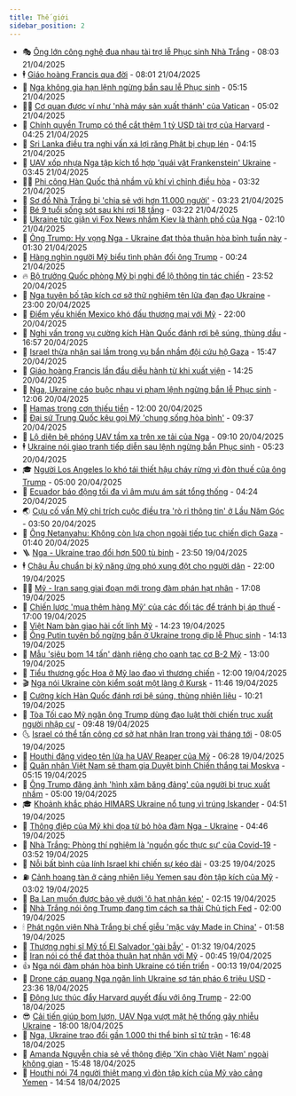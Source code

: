 ```yaml
---
title: Thế giới
sidebar_position: 2
---
```


<!-- vnexpress-the-gioi:START -->
- 🎭 [Ông lớn công nghệ đua nhau tài trợ lễ Phục sinh Nhà Trắng](https://vnexpress.net/ong-lon-cong-nghe-dua-nhau-tai-tro-le-phuc-sinh-nha-trang-4876687.html) - 08:03 21/04/2025
- 🕴 [Giáo hoàng Francis qua đời](https://vnexpress.net/giao-hoang-francis-qua-doi-4876806.html) - 08:01 21/04/2025
- 🤭 [Nga không gia hạn lệnh ngừng bắn sau lễ Phục sinh](https://vnexpress.net/nga-khong-gia-han-lenh-ngung-ban-sau-le-phuc-sinh-4876673.html) - 05:15 21/04/2025
- 🧑‍💻 [Cơ quan được ví như &#39;nhà máy sản xuất thánh&#39; của Vatican](https://vnexpress.net/co-quan-duoc-vi-nhu-nha-may-san-xuat-thanh-cua-vatican-4874861.html) - 05:02 21/04/2025
- 🦏 [Chính quyền Trump có thể cắt thêm 1 tỷ USD tài trợ của Harvard](https://vnexpress.net/chinh-quyen-trump-co-the-cat-them-1-ty-usd-tai-tro-cua-harvard-4876593.html) - 04:25 21/04/2025
- 🦒 [Sri Lanka điều tra nghi vấn xá lợi răng Phật bị chụp lén](https://vnexpress.net/sri-lanka-dieu-tra-nghi-van-xa-loi-rang-phat-bi-chup-len-4876610.html) - 04:15 21/04/2025
- 🌈 [UAV xốp nhựa Nga tập kích tổ hợp &#39;quái vật Frankenstein&#39; Ukraine](https://vnexpress.net/uav-xop-nhua-nga-tap-kich-to-hop-quai-vat-frankenstein-ukraine-4876511.html) - 03:45 21/04/2025
- 🧑‍🏫 [Phi công Hàn Quốc thả nhầm vũ khí vì chỉnh điều hòa](https://vnexpress.net/phi-cong-han-quoc-tha-nham-vu-khi-vi-chinh-dieu-hoa-4876599.html) - 03:32 21/04/2025
- 🐲 [Sơ đồ Nhà Trắng bị &#39;chia sẻ với hơn 11.000 người&#39;](https://vnexpress.net/so-do-nha-trang-bi-chia-se-voi-hon-11-000-nguoi-4876524.html) - 03:23 21/04/2025
- 🦒 [Bé 9 tuổi sống sót sau khi rơi 18 tầng](https://vnexpress.net/be-9-tuoi-song-sot-sau-khi-roi-18-tang-4876567.html) - 03:22 21/04/2025
- 🐻 [Ukraine tức giận vì Fox News nhầm Kiev là thành phố của Nga](https://vnexpress.net/ukraine-tuc-gian-vi-fox-news-nham-kiev-la-thanh-pho-cua-nga-4876553.html) - 02:10 21/04/2025
- 🚀 [Ông Trump: Hy vọng Nga - Ukraine đạt thỏa thuận hòa bình tuần này](https://vnexpress.net/ong-trump-hy-vong-nga-ukraine-dat-thoa-thuan-hoa-binh-tuan-nay-4876529.html) - 01:30 21/04/2025
- 🥰 [Hàng nghìn người Mỹ biểu tình phản đối ông Trump](https://vnexpress.net/hang-nghin-nguoi-my-bieu-tinh-phan-doi-ong-trump-4876523.html) - 00:24 21/04/2025
- 🔥 [Bộ trưởng Quốc phòng Mỹ bị nghi để lộ thông tin tác chiến](https://vnexpress.net/bo-truong-quoc-phong-my-bi-nghi-de-lo-thong-tin-tac-chien-4876519.html) - 23:52 20/04/2025
- 🥳 [Nga tuyên bố tập kích cơ sở thử nghiệm tên lửa đạn đạo Ukraine](https://vnexpress.net/nga-tuyen-bo-tap-kich-co-so-thu-nghiem-ten-lua-dan-dao-ukraine-4876506.html) - 23:00 20/04/2025
- 💼 [Điểm yếu khiến Mexico khó đấu thương mại với Mỹ](https://vnexpress.net/diem-yeu-khien-mexico-kho-dau-thuong-mai-voi-my-4875038.html) - 22:00 20/04/2025
- 🤡 [Nghi vấn trong vụ cường kích Hàn Quốc đánh rơi bệ súng, thùng dầu](https://vnexpress.net/nghi-van-trong-vu-cuong-kich-han-quoc-danh-roi-be-sung-thung-dau-4876484.html) - 16:57 20/04/2025
- 🌁 [Israel thừa nhận sai lầm trong vụ bắn nhầm đội cứu hộ Gaza](https://vnexpress.net/israel-thua-nhan-sai-lam-trong-vu-ban-nham-doi-cuu-ho-gaza-4876475.html) - 15:47 20/04/2025
- 🤩 [Giáo hoàng Francis lần đầu diễu hành từ khi xuất viện](https://vnexpress.net/giao-hoang-francis-lan-dau-dieu-hanh-tu-khi-xuat-vien-4876468.html) - 14:25 20/04/2025
- 🎉 [Nga, Ukraine cáo buộc nhau vi phạm lệnh ngừng bắn lễ Phục sinh](https://vnexpress.net/nga-ukraine-cao-buoc-nhau-vi-pham-lenh-ngung-ban-le-phuc-sinh-4876450.html) - 12:06 20/04/2025
- 🎉 [Hamas trong cơn thiếu tiền](https://vnexpress.net/hamas-trong-con-thieu-tien-4875297.html) - 12:00 20/04/2025
- 🌁 [Đại sứ Trung Quốc kêu gọi Mỹ &#39;chung sống hòa bình&#39;](https://vnexpress.net/dai-su-trung-quoc-keu-goi-my-chung-song-hoa-binh-4876430.html) - 09:37 20/04/2025
- 🌊 [Lộ diện bệ phóng UAV tầm xa trên xe tải của Nga](https://vnexpress.net/lo-dien-be-phong-uav-tam-xa-tren-xe-tai-cua-nga-4876420.html) - 09:10 20/04/2025
- 🕴 [Ukraine nói giao tranh tiếp diễn sau lệnh ngừng bắn Phục sinh](https://vnexpress.net/ukraine-noi-giao-tranh-tiep-dien-sau-lenh-ngung-ban-phuc-sinh-4876361.html) - 05:23 20/04/2025
- 🎓 [Người Los Angeles lo khó tái thiết hậu cháy rừng vì đòn thuế của ông Trump](https://vnexpress.net/nguoi-los-angeles-lo-kho-tai-thiet-hau-chay-rung-vi-don-thue-cua-ong-trump-4873929.html) - 05:00 20/04/2025
- 🦩 [Ecuador báo động tối đa vì âm mưu ám sát tổng thống](https://vnexpress.net/ecuador-bao-dong-toi-da-vi-am-muu-am-sat-tong-thong-4876345.html) - 04:24 20/04/2025
- 🌏 [Cựu cố vấn Mỹ chỉ trích cuộc điều tra &#39;rò rỉ thông tin&#39; ở Lầu Năm Góc](https://vnexpress.net/cuu-co-van-my-chi-trich-cuoc-dieu-tra-ro-ri-thong-tin-o-lau-nam-goc-4876324.html) - 03:50 20/04/2025
- 🌋 [Ông Netanyahu: Không còn lựa chọn ngoài tiếp tục chiến dịch Gaza](https://vnexpress.net/ong-netanyahu-khong-con-lua-chon-ngoai-tiep-tuc-chien-dich-gaza-4876282.html) - 01:40 20/04/2025
- 🪜 [Nga - Ukraine trao đổi hơn 500 tù binh](https://vnexpress.net/nga-ukraine-trao-doi-hon-500-tu-binh-4876276.html) - 23:50 19/04/2025
- 🕴 [Châu Âu chuẩn bị kỹ năng ứng phó xung đột cho người dân](https://vnexpress.net/chau-au-chuan-bi-ky-nang-ung-pho-xung-dot-cho-nguoi-dan-4873637.html) - 22:00 19/04/2025
- 🧑‍🏫 [Mỹ - Iran sang giai đoạn mới trong đàm phán hạt nhân](https://vnexpress.net/my-iran-sang-giai-doan-moi-trong-dam-phan-hat-nhan-4876247.html) - 17:08 19/04/2025
- 🌮 [Chiến lược &#39;mua thêm hàng Mỹ&#39; của các đối tác để tránh bị áp thuế](https://vnexpress.net/chien-luoc-mua-them-hang-my-cua-cac-doi-tac-de-tranh-bi-ap-thue-4875971.html) - 17:00 19/04/2025
- 🚦 [Việt Nam bàn giao hài cốt lính Mỹ](https://vnexpress.net/viet-nam-ban-giao-hai-cot-linh-my-4876221.html) - 14:23 19/04/2025
- 💫 [Ông Putin tuyên bố ngừng bắn ở Ukraine trong dịp lễ Phục sinh](https://vnexpress.net/ong-putin-tuyen-bo-ngung-ban-o-ukraine-trong-dip-le-phuc-sinh-4876224.html) - 14:13 19/04/2025
- 🤡 [Mẫu &#39;siêu bom 14 tấn&#39; dành riêng cho oanh tạc cơ B-2 Mỹ](https://vnexpress.net/mau-sieu-bom-14-tan-danh-rieng-cho-oanh-tac-co-b-2-my-4875143.html) - 13:00 19/04/2025
- 🦣 [Tiểu thương gốc Hoa ở Mỹ lao đao vì thương chiến](https://vnexpress.net/tieu-thuong-goc-hoa-o-my-lao-dao-vi-thuong-chien-4876005.html) - 12:00 19/04/2025
- 🎬 [Nga nói Ukraine còn kiểm soát một làng ở Kursk](https://vnexpress.net/nga-noi-ukraine-con-kiem-soat-mot-lang-o-kursk-4876184.html) - 11:46 19/04/2025
- 🎉 [Cường kích Hàn Quốc đánh rơi bệ súng, thùng nhiên liệu](https://vnexpress.net/cuong-kich-han-quoc-danh-roi-be-sung-thung-nhien-lieu-4876168.html) - 10:21 19/04/2025
- 🎡 [Tòa Tối cao Mỹ ngăn ông Trump dùng đạo luật thời chiến trục xuất người nhập cư](https://vnexpress.net/toa-toi-cao-my-ngan-ong-trump-dung-dao-luat-thoi-chien-truc-xuat-nguoi-nhap-cu-4876146.html) - 09:48 19/04/2025
- 🌜 [Israel có thể tấn công cơ sở hạt nhân Iran trong vài tháng tới](https://vnexpress.net/israel-co-the-tan-cong-co-so-hat-nhan-iran-trong-vai-thang-toi-4876117.html) - 08:05 19/04/2025
- 🎡 [Houthi đăng video tên lửa hạ UAV Reaper của Mỹ](https://vnexpress.net/houthi-dang-video-ten-lua-ha-uav-reaper-cua-my-4876041.html) - 06:28 19/04/2025
- 🤗 [Quân nhân Việt Nam sẽ tham gia Duyệt binh Chiến thắng tại Moskva](https://vnexpress.net/quan-nhan-viet-nam-se-tham-gia-duyet-binh-chien-thang-tai-moskva-4876083.html) - 05:15 19/04/2025
- 🦩 [Ông Trump đăng ảnh &#39;hình xăm băng đảng&#39; của người bị trục xuất nhầm](https://vnexpress.net/ong-trump-dang-anh-hinh-xam-bang-dang-cua-nguoi-bi-truc-xuat-nham-4876068.html) - 05:00 19/04/2025
- 🎓 [Khoảnh khắc pháo HIMARS Ukraine nổ tung vì trúng Iskander](https://vnexpress.net/khoanh-khac-phao-himars-ukraine-no-tung-vi-trung-iskander-4876061.html) - 04:51 19/04/2025
- 🌁 [Thông điệp của Mỹ khi dọa từ bỏ hòa đàm Nga - Ukraine](https://vnexpress.net/thong-diep-cua-my-khi-doa-tu-bo-hoa-dam-nga-ukraine-4875952.html) - 04:46 19/04/2025
- 🤩 [Nhà Trắng: Phòng thí nghiệm là &#39;nguồn gốc thực sự&#39; của Covid-19](https://vnexpress.net/nha-trang-phong-thi-nghiem-la-nguon-goc-thuc-su-cua-covid-19-4876003.html) - 03:52 19/04/2025
- 👹 [Nỗi bất bình của lính Israel khi chiến sự kéo dài](https://vnexpress.net/noi-bat-binh-cua-linh-israel-khi-chien-su-keo-dai-4875190.html) - 03:25 19/04/2025
- ⛽️ [Cảnh hoang tàn ở cảng nhiên liệu Yemen sau đòn tập kích của Mỹ](https://vnexpress.net/canh-hoang-tan-o-cang-nhien-lieu-yemen-sau-don-tap-kich-cua-my-4875995.html) - 03:02 19/04/2025
- 🚀 [Ba Lan muốn được bảo vệ dưới &#39;ô hạt nhân kép&#39;](https://vnexpress.net/ba-lan-muon-duoc-bao-ve-duoi-o-hat-nhan-kep-4875965.html) - 02:15 19/04/2025
- 🎡 [Nhà Trắng nói ông Trump đang tìm cách sa thải Chủ tịch Fed](https://vnexpress.net/nha-trang-noi-ong-trump-dang-tim-cach-sa-thai-chu-tich-fed-4875963.html) - 02:00 19/04/2025
- 🕯 [Phát ngôn viên Nhà Trắng bị chế giễu &#39;mặc váy Made in China&#39;](https://vnexpress.net/phat-ngon-vien-nha-trang-bi-che-gieu-mac-vay-made-in-china-4875712.html) - 01:58 19/04/2025
- 🐻 [Thượng nghị sĩ Mỹ tố El Salvador &#39;gài bẫy&#39;](https://vnexpress.net/thuong-nghi-si-my-to-el-salvador-gai-bay-4875954.html) - 01:32 19/04/2025
- 🚦 [Iran nói có thể đạt thỏa thuận hạt nhân với Mỹ](https://vnexpress.net/iran-noi-co-the-dat-thoa-thuan-hat-nhan-voi-my-4875953.html) - 00:45 19/04/2025
- 👍 [Nga nói đàm phán hòa bình Ukraine có tiến triển](https://vnexpress.net/nga-noi-dam-phan-hoa-binh-ukraine-co-tien-trien-4875949.html) - 00:13 19/04/2025
- 🚀 [Drone cáp quang Nga ngăn lính Ukraine sơ tán pháo 6 triệu USD](https://vnexpress.net/drone-cap-quang-nga-ngan-linh-ukraine-so-tan-phao-6-trieu-usd-4875823.html) - 23:36 18/04/2025
- 🌮 [Động lực thúc đẩy Harvard quyết đấu với ông Trump](https://vnexpress.net/dong-luc-thuc-day-harvard-quyet-dau-voi-ong-trump-4875510.html) - 22:00 18/04/2025
- 😎 [Cải tiến giúp bom lượn, UAV Nga vượt mặt hệ thống gây nhiễu Ukraine](https://vnexpress.net/cai-tien-giup-bom-luon-uav-nga-vuot-mat-he-thong-gay-nhieu-ukraine-4875293.html) - 18:00 18/04/2025
- 🐲 [Nga, Ukraine trao đổi gần 1.000 thi thể binh sĩ tử trận](https://vnexpress.net/nga-ukraine-trao-doi-gan-1-000-thi-the-binh-si-tu-tran-4875915.html) - 16:48 18/04/2025
- 💫 [Amanda Nguyễn chia sẻ về thông điệp &#39;Xin chào Việt Nam&#39; ngoài không gian](https://vnexpress.net/amanda-nguyen-chia-se-ve-thong-diep-xin-chao-viet-nam-ngoai-khong-gian-4875900.html) - 15:48 18/04/2025
- 👀 [Houthi nói 74 người thiệt mạng vì đòn tập kích của Mỹ vào cảng Yemen](https://vnexpress.net/houthi-noi-74-nguoi-thiet-mang-vi-don-tap-kich-cua-my-vao-cang-yemen-4875885.html) - 14:54 18/04/2025<!-- vnexpress-the-gioi:END -->